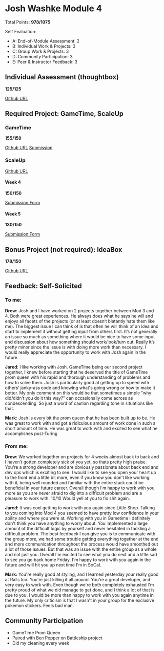 # Josh Washke Module 4

Total Points: **978/1075**

Self Evaluation:

* A: End-of-Module Assessment: 3
* B: Individual Work & Projects: 3
* C: Group Work & Projects: 3
* D: Community Participation: 3
* E: Peer & Instructor Feedback: 3

## Individual Assessment (thoughtbox)

**125/125**

[Github URL](https://github.com/jwashke/thoughtbox)

## Required Project: GameTime, ScaleUp

### GameTime

**155/150**

[Github URL](https://github.com/drew-t/gametime)
[Submission](https://github.com/turingschool/ruby-submissions/tree/master/1602/module_4_assignments/gametime/warlords)

### ScaleUp

[Github URL](https://github.com/turingMentorSHIP)

#### Week 4

**150/150**

[Submission Form](https://github.com/turingschool/ruby-submissions/blob/master/1602/module_4_assignments/scale-up-wk-4/josh-washke.md)

#### Week 5

**130/150**

[Submission Form](https://github.com/turingschool/ruby-submissions/blob/master/1602/module_4_assignments/scale-up-wk-5/josh-washke.md)

## Bonus Project (not required): IdeaBox

**178/150**

[Github URL](https://github.com/jwashke/ideabox)


## Feedback: Self-Solicited

### To me:

**Drew:** Josh and I have worked on 2 projects together between Mod 3 and 4.  Both were great experiences.  He always does what he says he will and enjoys all facets of the projects (or at least doesn’t blatantly hate them like me).  The biggest issue I can think of is that often he will think of an idea and start to implement it without getting input from others first.  It’s not generally an issue so much as something where it would be nice to have some input and discussion about how something should work/look/turn out.  Really it’s pretty minor since the issue is with doing more work than necessary.  I would really appreciate the opportunity to work with Josh again in the future.

**Jared:** I like working with Josh. GameTime being our second project together, I knew before starting that he deserved the title of GameTime prom queen with his rapid and thorough understanding of problems and how to solve them. Josh is particularly good at getting up to speed with others' janky-ass code and knowing what's going wrong or how to make it better. My only comment on this would be that sometimes a simple "why did/didn't you do it this way?" can occasionally come across as condescending. So just a word of caution regarding tone in situations like that.

**Mark:** Josh is every bit the prom queen that he has been built up to be. He was great to work with and got a ridiculous amount of work done in such a short amount of time. He was great to work with and excited to see what he accomplishes post-Turing.

### From me:

**Drew:** We worked together on projects for 4 weeks almost back to back and I haven't gotten completely sick of you yet, so thats pretty high praise. You're a strong developer and are obviously passionate about back end and dev ops which is exciting to see. I would like to see you open your heart up to the front end a little bit more, even if you know you don't like working with it, being well rounded and familiar with the entire stack could be beneficial in your future career. Overall though I'm happy to work with you more as you are never afraid to dig into a difficult problem and are a pleasure to work with. 10/10 Would yell at you to fix shit again.

**Jared:** It was cool getting to work with you again since Little Shop. Talking to you coming into Mod 4 you seemed to have pretty low confidence in your ability and where you were at. Working with you in Gametime I definitely don't think you have anything to worry about. You implemented a large amount of the difficult logic by yourself and never hesitated in tackling a difficult problem. The best feedback I can give you is to communicate with the group more, we had some trouble getting everything together at the end and more communication throughout the process would have smoothed out a lot of those issues. But that was an issue with the entire group as a whole and not just you. Overall I'm excited to see what you do next and a little sad to see you go back home Friday. I'm happy to work with you again in the future and will hit you up next time I'm in SoCal.

**Mark:** You're really good at styling, and I learned yesterday your really good at Rails too. You're just killing it all around. You're a great developer, and very easy to work with. Even though we're both completely exhausted I'm pretty proud of what we did manage to get done, and I think a lot of that is due to you. I would be more than happy to work with you again anytime in the future. My only criticism is that I wasn't in your group for the exclusive pokemon stickers. Feels bad man.

## Community Participation

* GameTime Prom Queen
* Paired with Ben Pepper on Battleship project
* Did my cleaning every week
